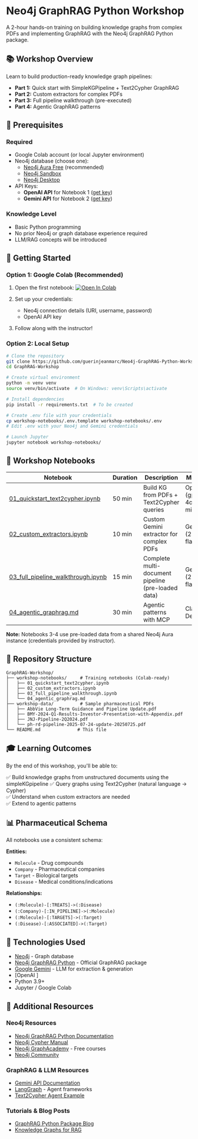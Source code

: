 # Neo4j GraphRAG Python Workshop

A 2-hour hands-on training on building knowledge graphs from complex PDFs and implementing GraphRAG with the Neo4j GraphRAG Python package.

## 📚 Workshop Overview

Learn to build production-ready knowledge graph pipelines:
- **Part 1:** Quick start with SimpleKGPipeline + Text2Cypher GraphRAG
- **Part 2:** Custom extractors for complex PDFs
- **Part 3:** Full pipeline walkthrough (pre-executed)
- **Part 4:** Agentic GraphRAG patterns

## 🎯 Prerequisites

### Required
- Google Colab account (or local Jupyter environment)
- Neo4j database (choose one):
  - [Neo4j Aura Free](https://neo4j.com/cloud/aura-free/) (recommended)
  - [Neo4j Sandbox](https://neo4j.com/sandbox/)
  - [Neo4j Desktop](https://neo4j.com/download/)
- API Keys:
  - **OpenAI API** for Notebook 1 ([get key](https://platform.openai.com/api-keys))
  - **Gemini API** for Notebook 2 ([get key](https://aistudio.google.com/apikey))

### Knowledge Level
- Basic Python programming
- No prior Neo4j or graph database experience required
- LLM/RAG concepts will be introduced

## 🚀 Getting Started

### Option 1: Google Colab (Recommended)

1. Open the first notebook: [![Open In Colab](https://colab.research.google.com/assets/colab-badge.svg)](https://colab.research.google.com/github/guerinjeanmarc/Neo4j-GraphRAG-Python-Workshop/blob/main/workshop-notebooks/01_quickstart_text2cypher.ipynb)

2. Set up your credentials:
   - Neo4j connection details (URI, username, password)
   - OpenAI API key

3. Follow along with the instructor!

### Option 2: Local Setup

```bash
# Clone the repository
git clone https://github.com/guerinjeanmarc/Neo4j-GraphRAG-Python-Workshop.git
cd GraphRAG-Workshop

# Create virtual environment
python -m venv venv
source venv/bin/activate  # On Windows: venv\Scripts\activate

# Install dependencies
pip install -r requirements.txt  # To be created

# Create .env file with your credentials
cp workshop-notebooks/.env.template workshop-notebooks/.env
# Edit .env with your Neo4j and Gemini credentials

# Launch Jupyter
jupyter notebook workshop-notebooks/
```

## 📓 Workshop Notebooks

| Notebook | Duration | Description | Models | Execution |
|----------|----------|-------------|---------|-----------|
| [01_quickstart_text2cypher.ipynb](workshop-notebooks/01_quickstart_text2cypher.ipynb) | 50 min | Build KG from PDFs + Text2Cypher queries | OpenAI (gpt-4o-mini) | ✅ Hands-on |
| [02_custom_extractors.ipynb](workshop-notebooks/02_custom_extractors.ipynb) | 10 min | Custom Gemini extractor for complex PDFs | Gemini (2.5-flash) | ✅ Hands-on |
| [03_full_pipeline_walkthrough.ipynb](workshop-notebooks/03_full_pipeline_walkthrough.ipynb) | 15 min | Complete multi-document pipeline (pre-loaded data) | Gemini (2.5-flash) | 👀 Demo |
| [04_agentic_graphrag.md](workshop-notebooks/04_agentic_graphrag.md) | 30 min | Agentic patterns with MCP | Claude Desktop | 👀 Demo |

**Note:** Notebooks 3-4 use pre-loaded data from a shared Neo4j Aura instance (credentials provided by instructor).

## 📂 Repository Structure

```
GraphRAG-Workshop/
├── workshop-notebooks/     # Training notebooks (Colab-ready)
│   ├── 01_quickstart_text2cypher.ipynb
│   ├── 02_custom_extractors.ipynb
│   ├── 03_full_pipeline_walkthrough.ipynb
│   └── 04_agentic_graphrag.md
├── workshop-data/          # Sample pharmaceutical PDFs
│   ├── AbbVie Long-Term Guidance and Pipeline Update.pdf
│   ├── BMY-2024-Q1-Results-Investor-Presentation-with-Appendix.pdf
│   ├── JNJ-Pipeline-2Q2024.pdf
│   └── ph-rd-pipeline-2025-07-24-update-20250725.pdf
└── README.md              # This file
```

## 🎓 Learning Outcomes

By the end of this workshop, you'll be able to:

✅ Build knowledge graphs from unstructured documents using the simpleKGpipeline 
✅ Query graphs using Text2Cypher (natural language → Cypher)  
✅ Understand when custom extractors are needed  
✅ Extend to agentic patterns

## 📊 Pharmaceutical Schema

All notebooks use a consistent schema:

**Entities:**
- `Molecule` - Drug compounds
- `Company` - Pharmaceutical companies
- `Target` - Biological targets
- `Disease` - Medical conditions/indications

**Relationships:**
- `(:Molecule)-[:TREATS]->(:Disease)`
- `(:Company)-[:IN_PIPELINE]->(:Molecule)`
- `(:Molecule)-[:TARGETS]->(:Target)`
- `(:Disease)-[:ASSOCIATED]->(:Target)`

## 🔧 Technologies Used

- [Neo4j](https://neo4j.com/) - Graph database
- [Neo4j GraphRAG Python](https://neo4j.com/docs/neo4j-graphrag-python) - Official GraphRAG package
- [Google Gemini](https://ai.google.dev/) - LLM for extraction & generation
- [OpenAI ]
- Python 3.9+
- Jupyter / Google Colab

## 📖 Additional Resources

### Neo4j Resources
- [Neo4j GraphRAG Python Documentation](https://neo4j.com/docs/neo4j-graphrag-python)
- [Neo4j Cypher Manual](https://neo4j.com/docs/cypher-manual/current/)
- [Neo4j GraphAcademy](https://graphacademy.neo4j.com/) - Free courses
- [Neo4j Community](https://community.neo4j.com/)

### GraphRAG & LLM Resources
- [Gemini API Documentation](https://ai.google.dev/docs)
- [LangGraph](https://langchain-ai.github.io/langgraph/) - Agent frameworks
- [Text2Cypher Agent Example](https://github.com/neo4j-field/text2cypher-react-agent-example)

### Tutorials & Blog Posts
- [GraphRAG Python Package Blog](https://neo4j.com/blog/graphrag-python-package/)
- [Knowledge Graphs for RAG](https://neo4j.com/blog/knowledge-graphs-rag-better-context/)

